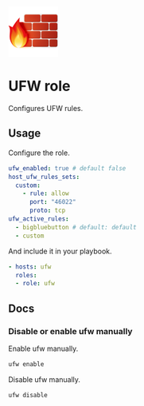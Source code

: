 <img src="/logos/ufw.png" alt="ufw logo" width="100" height="100">

# UFW role

Configures UFW rules.

## Usage

Configure the role.

```yml
ufw_enabled: true # default false
host_ufw_rules_sets:
  custom:
    - rule: allow
      port: "46022"
      proto: tcp
ufw_active_rules:
  - bigbluebutton # default: default
  - custom
```

And include it in your playbook.

```yml
- hosts: ufw
  roles:
  - role: ufw
```

## Docs

### Disable or enable ufw manually

Enable ufw manually.

```bash
ufw enable
```

Disable ufw manually.

```bash
ufw disable
```